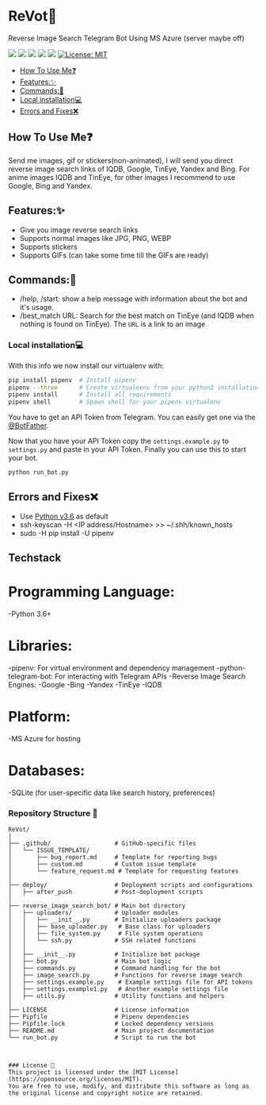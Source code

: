 # ReVot🤖 
Reverse Image Search Telegram Bot Using MS Azure (server maybe off)

![](https://badgen.net/badge/icon/azure?icon=azure&label)
![](https://img.shields.io/badge/OS-Linux-informational?style=flat&logo=linux&logoColor=white&color=2bbc8a)
![](https://badgen.net/badge/icon/terminal?icon=terminal&label)
![](https://badgen.net/badge/icon/telegram?icon=telegram&label)
![](https://badgen.net/badge/icon/pypi?icon=pypi&label)
[![License: MIT](https://img.shields.io/badge/License-MIT-yellow.svg)](https://opensource.org/licenses/MIT)

<!-- toc -->

- [How To Use Me❓](#how-to-use-me)
- [Features:✨](#features)
- [Commands:🧩](#commands)
- [Local installation💻](#local-installation)
- [Errors and Fixes❌](#errors-and-fixes)

<!-- tocstop -->

## How To Use Me❓
Send me images, gif or stickers(non-animated), I will send you direct reverse image search links of IQDB, Google, TinEye, Yandex and
Bing. For anime images IQDB and TinEye, for other images I recommend to use Google, Bing and Yandex.

## Features:✨
- Give you image reverse search links
- Supports normal images like JPG, PNG, WEBP
- Supports stickers
- Supports GIFs (can take some time till the GIFs are ready)

## Commands:🧩
- /help, /start: show a help message with information about the bot and it's usage.
- /best_match URL: Search for the best match on TinEye (and IQDB when nothing is found on TinEye). The `URL` is a link
    to an image

### Local installation💻
With this info we now install our virtualenv with:
```bash
pip install pipenv  # Install pipenv
pipenv --three      # Create virtualeenv from your python3 installation
pipenv install      # Install all requirements
pipenv shell        # Spawn shell for your pipenv virtualenv
```

You have to get an API Token from Telegram. You can easily get one via the [@BotFather](https://t.me/BotFather).

Now that you have your API Token copy the `settings.example.py` to `settings.py` and paste in your API Token.
Finally you can use this to start your bot.
```bash
python run_bot.py
```
## Errors and Fixes❌
- Use [Python v3.6](https://www.python.org/downloads/release/python-360/) as default
- ssh-keyscan -H <IP address/Hostname> >> ~/.shh/known_hosts
- sudo -H pip install -U pipenv

## Techstack
# Programming Language: 
  -Python 3.6+
# Libraries:
  -pipenv: For virtual environment and dependency management
  -python-telegram-bot: For interacting with Telegram APIs
  -Reverse Image Search Engines:
    -Google
    -Bing
    -Yandex
    -TinEye
    -IQDB
# Platform:
  -MS Azure for hosting
# Databases:
  -SQLite (for user-specific data like search history, preferences)

### Repository Structure 📂

```plaintext
ReVot/
│
├── .github/                  # GitHub-specific files
│   └── ISSUE_TEMPLATE/
│       ├── bug_report.md     # Template for reporting bugs
│       ├── custom.md         # Custom issue template
│       └── feature_request.md # Template for requesting features
│
├── deploy/                   # Deployment scripts and configurations
│   ├── after_push            # Post-deployment scripts
│
├── reverse_image_search_bot/ # Main bot directory
│   ├── uploaders/            # Uploader modules
│   │   ├── __init__.py       # Initialize uploaders package
│   │   ├── base_uploader.py   # Base class for uploaders
│   │   ├── file_system.py     # File system operations
│   │   └── ssh.py            # SSH related functions
│   │
│   ├── __init__.py           # Initialize bot package
│   ├── bot.py                # Main bot logic
│   ├── commands.py           # Command handling for the bot
│   ├── image_search.py       # Functions for reverse image search
│   ├── settings.example.py    # Example settings file for API tokens
│   ├── settings.example1.py   # Another example settings file
│   ├── utils.py              # Utility functions and helpers
│
├── LICENSE                   # License information
├── Pipfile                   # Pipenv dependencies
├── Pipfile.lock              # Locked dependency versions
├── README.md                 # Main project documentation
└── run_bot.py                # Script to run the bot



### License 📜
This project is licensed under the [MIT License](https://opensource.org/licenses/MIT).
You are free to use, modify, and distribute this software as long as the original license and copyright notice are retained.
